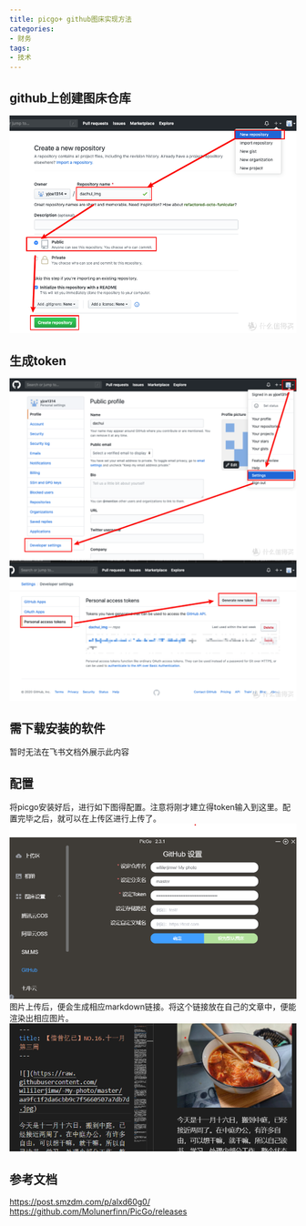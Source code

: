 ```yaml
---
title: picgo+ github图床实现方法 
categories:
- 财务
tags: 
- 技术
---
```

## github上创建图床仓库
![](https://raw.githubusercontent.com/wllilerjimw/-My-photo/master/1)
## 生成token
![](https://raw.githubusercontent.com/wllilerjimw/-My-photo/master/2)
![](https://raw.githubusercontent.com/wllilerjimw/-My-photo/master/3)
## 需下载安装的软件
暂时无法在飞书文档外展示此内容
## 配置
将picgo安装好后，进行如下图得配置。注意将刚才建立得token输入到这里。配置完毕之后，就可以在上传区进行上传了。
![](https://raw.githubusercontent.com/wllilerjimw/-My-photo/master/g1)
图片上传后，便会生成相应markdown链接。将这个链接放在自己的文章中，便能渲染出相应图片。
![](https://raw.githubusercontent.com/wllilerjimw/-My-photo/master/g2)

## 参考文档

https://post.smzdm.com/p/alxd60g0/
https://github.com/Molunerfinn/PicGo/releases
